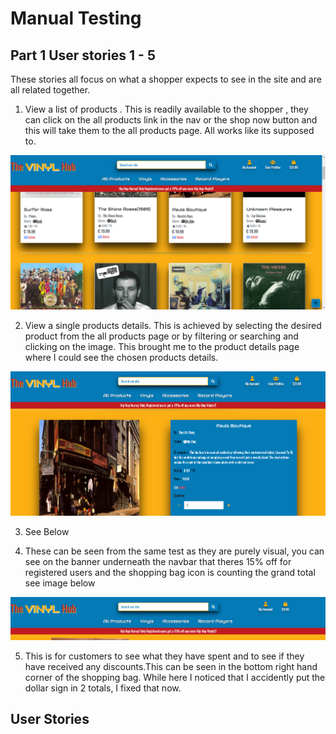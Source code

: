 # Manual Testing 

## Part 1 User stories 1 - 5 

These stories all focus on what a shopper expects to see in the site and are all related together.

1. View a list of products . This is readily available to the shopper , they can click on the all products link in the nav or the shop now button and this will take them to the all products page. All works like its supposed to. 

![user story 1](media/user-story-1.png)

2. View a single products details. This is achieved by selecting the desired product from the all products page or 
by filtering or searching and clicking on the image. This brought me to the product details page where I could see the chosen 
products details.

![user story 2](media/user-story-2.png)

3. See Below

4. These can be seen from the same test as they are purely visual, you can see on the banner underneath the navbar that theres 15% off for registered users and the shopping bag icon is counting the grand total see image below

![user stories 3 & 4](media/navbar-feature.png)

5. This is for customers to see what they have spent and to see if they have received any discounts.This can be seen in the bottom right hand
corner of the shopping bag. While here I noticed that I accidently put the dollar sign in 2 totals, I fixed that now.

## User Stories 